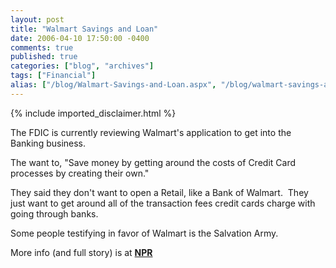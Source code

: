```yaml
---
layout: post
title: "Walmart Savings and Loan"
date: 2006-04-10 17:50:00 -0400
comments: true
published: true
categories: ["blog", "archives"]
tags: ["Financial"]
alias: ["/blog/Walmart-Savings-and-Loan.aspx", "/blog/walmart-savings-and-loan.aspx"]
---
```

<!-- more -->
{% include imported_disclaimer.html %}
<P>The&nbsp;FDIC is currently reviewing Walmart's application to get into the Banking business.</P>
<P>The want to, "Save money by getting around the costs of Credit Card processes by creating their own."</P>
<P>They said they don't want to open a Retail, like a Bank of Walmart.&nbsp; They just want to get around all of the transaction fees credit cards charge with going through banks.</P>
<P>Some people testifying in favor of Walmart is the Salvation Army.</P>
<P>More info (and full story) is at <STRONG><A href="http://www.npr.org/templates/story/story.php?storyId=5334287">NPR</A></STRONG></P>
<P>&nbsp;</P>
